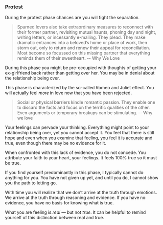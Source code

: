 
### Protest

During the protest phase chances are you will fight the separation. 

> Spurned lovers also take extraordinary measures to reconnect with their former partner, revisiting mutual haunts, phoning day and night, writing letters, or incessantly e-mailing. They plead. They make dramatic entrances into a beloved’s home or place of work, then storm out, only to return and renew their appeal for reconciliation. Most become so focussed on this missing partner that everything reminds them of their sweetheart. 
> -- Why We Love

During this phase you might be pre-occupied with thoughts of getting your ex-girlfriend back rather than getting over her. You may be in denial about the relationship being over.

This phase is characterized by the so-called Romeo and Juliet effect. You will actually feel _more_ in love now that you have been rejected.

> Social or physical barriers kindle romantic passion. They enable one to discard the facts and focus on the terrific qualities of the other. Even arguments or temporary breakups can be stimulating. 
> -- Why we love

Your feelings can pervade your thinking. Everything might point to your relationship being over, yet you cannot accept it. You feel that there is still hope and even when you examine that feeling, you feel it is accurate and true, even though there may be no evidence for it.

When confronted with this lack of evidence, you do not concede. You attribute your faith to your heart, your feelings. It feels 100% true so it must be true.

If you find yourself predominantly in this phase, I typically cannot do anything for you. You have not given up yet, and until you do, I cannot show you the path to letting go.

With time you will realize that we don’t arrive at the truth through emotions. We arrive at the truth through reasoning and evidence. If you have no evidence, you have no basis for knowing  what is true.

What you are feeling is _real_ — but not _true_. It can be helpful to remind yourself of this distinction between real and true.